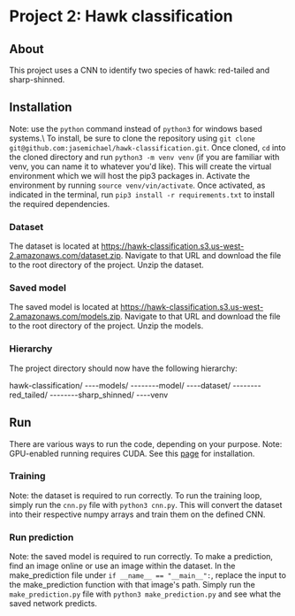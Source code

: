 # Project 2: Hawk classification
## About
This project uses a CNN to identify two species of hawk: red-tailed and sharp-shinned.
## Installation
Note: use the `python` command instead of `python3` for windows based systems.\\
To install, be sure to clone the repository using `git clone git@github.com:jasemichael/hawk-classification.git`.
Once cloned, `cd` into the cloned directory and run `python3 -m venv venv` (if you are familiar with venv, you can name it to whatever you'd like).
This will create the virtual environment which we will host the pip3 packages in.
Activate the environment by running `source venv/vin/activate`.
Once activated, as indicated in the terminal, run `pip3 install -r requirements.txt` to install the required dependencies.
### Dataset
The dataset is located at https://hawk-classification.s3.us-west-2.amazonaws.com/dataset.zip.
Navigate to that URL and download the file to the root directory of the project.
Unzip the dataset.
### Saved model
The saved model is located at https://hawk-classification.s3.us-west-2.amazonaws.com/models.zip.
Navigate to that URL and download the file to the root directory of the project.
Unzip the models.

### Hierarchy
The project directory should now have the following hierarchy:

hawk-classification/
----models/
--------model/
----dataset/
--------red_tailed/
--------sharp_shinned/
----venv
## Run
There are various ways to run the code, depending on your purpose.
Note: GPU-enabled running requires CUDA. See this [page](https://www.tensorflow.org/install/gpu) for installation.
### Training
Note: the dataset is required to run correctly.
To run the training loop, simply run the `cnn.py` file with `python3 cnn.py`. 
This will convert the dataset into their respective numpy arrays and train them on the defined CNN.
### Run prediction
Note: the saved model is required to run correctly.
To make a prediction, find an image online or use an image within the dataset.
In the make_prediction file under `if __name__ == "__main__":`, replace the input to the make_prediction function with that image's path.
Simply run the `make_prediction.py` file with `python3 make_prediction.py` and see what the saved network predicts.